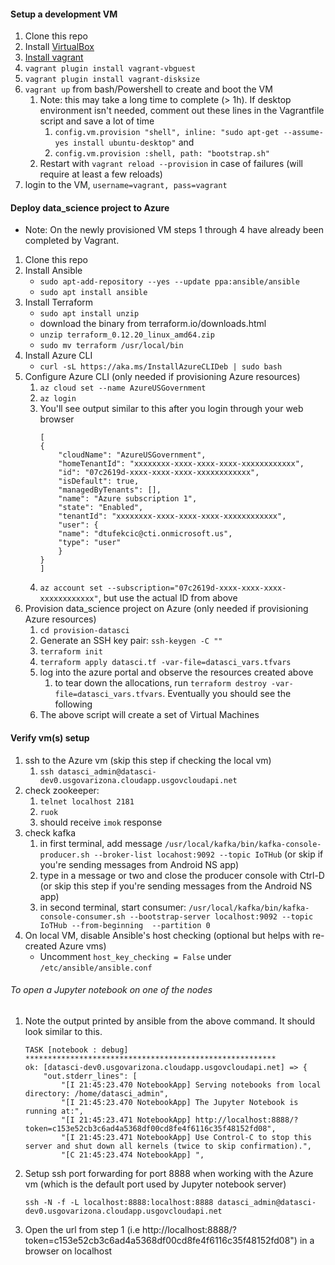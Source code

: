 #### Setup a development VM
1. Clone this repo
1. Install [VirtualBox](https://www.virtualbox.org/wiki/Downloads)
1. [Install vagrant](https://www.vagrantup.com/downloads.html)
1. `vagrant plugin install vagrant-vbguest`
1. `vagrant plugin install vagrant-disksize`
1. `vagrant up` from  bash/Powershell to create and boot the VM
    1. Note: this may take a long time to complete (> 1h). If desktop environment isn't needed, comment out these lines in the Vagrantfile script and save a lot of time
        1. `config.vm.provision "shell", inline: "sudo apt-get --assume-yes install ubuntu-desktop"` and 
        1. `config.vm.provision :shell, path: "bootstrap.sh"`
    1. Restart with `vagrant reload --provision` in case of failures (will require at least a few reloads)
1. login to the VM, `username=vagrant, pass=vagrant`

#### Deploy data_science project to Azure
- Note: On the newly provisioned VM steps 1 through 4 have already been completed by Vagrant.
1. Clone this repo
1. Install Ansible
    - `sudo apt-add-repository --yes --update ppa:ansible/ansible`
    - `sudo apt install ansible`
1. Install Terraform
    - `sudo apt install unzip`
    - download the binary from terraform.io/downloads.html
    - `unzip terraform_0.12.20_linux_amd64.zip`
    - `sudo mv terraform /usr/local/bin`
1. Install Azure CLI
    - `curl -sL https://aka.ms/InstallAzureCLIDeb | sudo bash`
1. Configure Azure CLI (only needed if provisioning Azure resources)
    1. `az cloud set --name AzureUSGovernment`
    1. `az login`
    1. You'll see output similar to this after you login through your web browser
        ```
        [
        {
            "cloudName": "AzureUSGovernment",
            "homeTenantId": "xxxxxxxx-xxxx-xxxx-xxxx-xxxxxxxxxxxx",
            "id": "07c2619d-xxxx-xxxx-xxxx-xxxxxxxxxxxx",
            "isDefault": true,
            "managedByTenants": [],
            "name": "Azure subscription 1",
            "state": "Enabled",
            "tenantId": "xxxxxxxx-xxxx-xxxx-xxxx-xxxxxxxxxxxx",
            "user": {
            "name": "dtufekcic@cti.onmicrosoft.us",
            "type": "user"
            }
        }
        ]
        ```
    1. `az account set --subscription="07c2619d-xxxx-xxxx-xxxx-xxxxxxxxxxxx"`, but use the actual ID from above
1. Provision data_science project on Azure (only needed if provisioning Azure resources)
    1. `cd provision-datasci`
    1. Generate an SSH key pair: `ssh-keygen -C ""`
    1. `terraform init`
    1. `terraform apply datasci.tf -var-file=datasci_vars.tfvars`
    1. log into the azure portal and observe the resources created above
        1. to tear down the allocations, run `terraform destroy -var-file=datasci_vars.tfvars`. Eventually you should see the following
    1. The above script will create a set of Virtual Machines

#### Verify vm(s) setup
1. ssh to the Azure vm (skip this step if checking the local vm)
    1. `ssh datasci_admin@datasci-dev0.usgovarizona.cloudapp.usgovcloudapi.net`
1. check zookeeper: 
    1. `telnet localhost 2181`
    1. `ruok`
    1. should receive `imok` response
1. check kafka
    1. in first terminal, add message `/usr/local/kafka/bin/kafka-console-producer.sh --broker-list locahost:9092 --topic IoTHub` (or skip if you're sending messages from Android NS app)
    1. type in a message or two and close the producer console with Ctrl-D (or skip this step if you're sending messages from the Android NS app)
    1. in second terminal, start consumer: `/usr/local/kafka/bin/kafka-console-consumer.sh --bootstrap-server localhost:9092 --topic IoTHub --from-beginning  --partition 0`
1. On local VM, disable Ansible's host checking (optional but helps with re-created Azure vms)
    - Uncomment `host_key_checking = False` under `/etc/ansible/ansible.conf`
        
###### To open a Jupyter notebook on one of the nodes
 1. Note the output printed by ansible from the above command. It should look similar to this.
    ```
    TASK [notebook : debug] ********************************************************
    ok: [datasci-dev0.usgovarizona.cloudapp.usgovcloudapi.net] => {
        "out.stderr_lines": [
            "[I 21:45:23.470 NotebookApp] Serving notebooks from local directory: /home/datasci_admin", 
            "[I 21:45:23.470 NotebookApp] The Jupyter Notebook is running at:", 
            "[I 21:45:23.471 NotebookApp] http://localhost:8888/?token=c153e52cb3c6ad4a5368df00cd8fe4f6116c35f48152fd08", 
            "[I 21:45:23.471 NotebookApp] Use Control-C to stop this server and shut down all kernels (twice to skip confirmation).", 
            "[C 21:45:23.474 NotebookApp] ", 
    ```
1. Setup ssh port forwarding for port 8888 when working with the Azure vm (which is the default port used by Jupyter notebook server)
    ```
    ssh -N -f -L localhost:8888:localhost:8888 datasci_admin@datasci-dev0.usgovarizona.cloudapp.usgovcloudapi.net
   ```
1. Open the url from step 1 (i.e http://localhost:8888/?token=c153e52cb3c6ad4a5368df00cd8fe4f6116c35f48152fd08") in a browser on localhost   